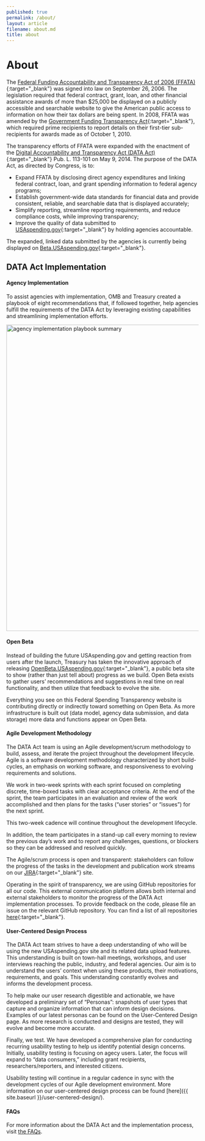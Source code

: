 ```yaml
---
published: true
permalink: /about/
layout: article
filename: about.md
title: about
---
```



# About

The [Federal Funding Accountability and Transparency Act of 2006 (FFATA)](https://www.congress.gov/bill/109th-congress/senate-bill/2590/text){:target="_blank"} was signed into law on September 26, 2006. The legislation required that federal contract, grant, loan, and other financial assistance awards of more than $25,000 be displayed on a publicly accessible and searchable website to give the American public access to information on how their tax dollars are being spent. In 2008, FFATA was amended by the [Government Funding Transparency Act](https://www.gpo.gov/fdsys/pkg/PLAW-109publ282/pdf/PLAW-109publ282.pdf){:target="_blank"}, which required prime recipients to report details on their first-tier sub-recipients for awards made as of October 1, 2010.

The transparency efforts of FFATA were expanded with the enactment of the [Digital Accountability and Transparency Act (DATA Act)](https://www.gpo.gov/fdsys/pkg/PLAW-113publ101/pdf/PLAW-113publ101.pdf){:target="_blank"} Pub. L. 113-101 on May 9, 2014. The purpose of the DATA Act, as directed by Congress, is to:

* Expand FFATA by disclosing direct agency expenditures and linking federal contract, loan, and grant spending information to federal agency programs;
* Establish government-wide data standards for financial data and provide consistent, reliable, and searchable data that is displayed accurately;
* Simplify reporting, streamline reporting requirements, and reduce compliance costs, while improving transparency;
* Improve the quality of data submitted to [USAspending.gov](http://www.usaspending.gov){:target="_blank"} by holding agencies accountable.

The expanded, linked data submitted by the agencies is currently being displayed on [Beta.USAspending.gov](https://beta.usaspending.gov/#/){:target="_blank"}.

## DATA Act Implementation

#### Agency Implementation

To assist agencies with implementation, OMB and Treasury created a playbook of eight recommendations that, if followed together, help agencies fulfill the requirements of the DATA Act by leveraging existing capabilities and streamlining implementation efforts. 

<img width="800" src="{{ site.baseurl }}/assets/img/playbook.png" title="agency implementation playbook summary" /> 

#### Open Beta

Instead of building the future USAspending.gov and getting reaction from users after the launch, Treasury has taken the innovative approach of releasing [OpenBeta.USAspending.gov](https://openbeta.usaspending.gov/){:target="_blank"}, a public beta site to show (rather than just tell about) progress as we build.  Open Beta exists to gather users’ recommendations and suggestions in real time on real functionality, and then utilize that feedback to evolve the site.  

Everything you see on this Federal Spending Transparency website is contributing directly or indirectly toward something on Open Beta.  As more infrastructure is built out (data model, agency data submission, and data storage) more data and functions appear on Open Beta.

#### Agile Development Methodology

The DATA Act team is using an Agile development/scrum methodology to build, assess, and iterate the project throughout the development lifecycle. Agile is a software development methodology characterized by short build-cycles, an emphasis on working software, and responsiveness to evolving requirements and solutions.

We work in two-week sprints with each sprint focused on completing discrete, time-boxed tasks with clear acceptance criteria. At the end of the sprint, the team participates in an evaluation and review of the work accomplished and then plans for the tasks (“user stories” or “issues”) for the next sprint.

This two-week cadence will continue throughout the development lifecycle.

In addition, the team participates in a stand-up call every morning to review the previous day’s work and to report any challenges, questions, or blockers so they can be addressed and resolved quickly.

The Agile/scrum process is open and transparent: stakeholders can follow the progress of the tasks in the development and publication work streams on our [JIRA](https://federal-spending-transparency.atlassian.net/secure/BrowseProjects.jspa?selectedCategory=all&selectedProjectType=all){:target="_blank"} site.

Operating in the spirit of transparency, we are using GitHub repositories for all our code. This external communication platform allows both internal and external stakeholders to monitor the progress of the DATA Act implementation processes. To provide feedback on the code, please file an issue on the relevant GitHub repository. You can find a list of all repositories [here](https://github.com/fedspendingtransparency){:target="_blank"}.

#### User-Centered Design Process

The DATA Act team strives to have a deep understanding of who will be using the new USAspending.gov site and its related data upload features. This understanding is built on town-hall meetings, workshops, and user interviews reaching the public, industry, and federal agencies. Our aim is to understand the users’ context when using these products, their motivations, requirements, and goals. This understanding constantly evolves and informs the development process.

To help make our user research digestible and actionable, we have developed a preliminary set of “Personas”: snapshots of user types that capture and organize information that can inform design decisions. Examples of our latest personas can be found on the User-Centered Design page. As more research is conducted and designs are tested, they will evolve and become more accurate.

Finally, we test. We have developed a comprehensive plan for conducting recurring usability testing to help us identify potential design concerns. Initially, usability testing is focusing on agecy users. Later, the focus will expand to “data consumers,” including grant recipients, researchers/reporters, and interested citizens.

Usability testing will continue in a regular cadence in sync with the development cycles of our Agile development environment.  More information on our user-centered design process can be found [here]({{ site.baseurl }}/user-centered-design/).

#### FAQs

For more information about the DATA Act and the implementation process, visit [the FAQs]({{site.baseurl}}/faq/).
